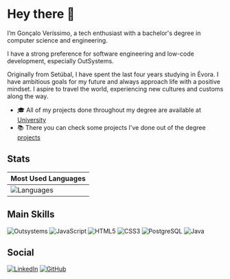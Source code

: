 # Hey there 👋

I’m Gonçalo Veríssimo, a tech enthusiast with a bachelor's degree in computer science and engineering.

I have a strong preference for software engineering and low-code development, especially OutSystems.

Originally from Setúbal, I have spent the last four years studying in Évora.
I have ambitious goals for my future and always approach life with a positive mindset. I aspire to travel the world, experiencing new cultures and customs along the way.

- 🎓 All of my projects done throughout my degree are available at [University](#)
- 📚 There you can check some projects I've done out of the degree [projects](#)

## Stats

| Most Used Languages                                                                                         | 
| ------------------------------------------------------------------------------------------------------------|
| ![Languages](https://github-readme-stats.vercel.app/api/top-langs/?username=goncalofverissimo&layout=compact) 

## Main Skills

![Outsystems](https://img.shields.io/badge/-Outsystems-EF3A2D?style=flat&logo=outsystems)
![JavaScript](https://img.shields.io/badge/-JavaScript-F7DF1E?style=flat&logo=javascript&logoColor=black)
![HTML5](https://img.shields.io/badge/-HTML5-E34F26?style=flat&logo=html5&logoColor=white)
![CSS3](https://img.shields.io/badge/-CSS3-1572B6?style=flat&logo=css3)
![PostgreSQL](https://img.shields.io/badge/-PostgreSQL-336791?style=flat&logo=postgresql&logoColor=white)
![Java](https://img.shields.io/badge/-Java-ED8B00?style=flat&logo=java&logoColor=white)

## Social

[![LinkedIn](https://img.shields.io/badge/-LinkedIn-blue?style=flat&logo=Linkedin&logoColor=white)](https://www.linkedin.com/in/goncaloverissimopt/)
[![GitHub](https://img.shields.io/badge/-GitHub-black?style=flat&logo=github)](https://github.com/goncalofverissimo)
